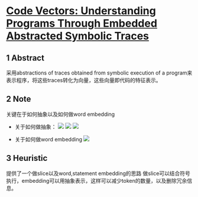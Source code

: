 # [Code Vectors: Understanding Programs Through Embedded Abstracted Symbolic Traces](https://arxiv.org/pdf/1803.06686.pdf)

## 1 Abstract

采用abstractions of traces obtained from symbolic execution of a program来表示程序，将这些traces转化为向量，这些向量即代码的特征表示。

## 2 Note

关键在于如何抽象以及如何做word embedding

- 关于如何做抽象：
  ![](https://i.loli.net/2019/09/25/JafQ68xZEvOIjUR.png)
  ![](https://i.loli.net/2019/09/25/264JMpCwEgOFVhq.png)
  ![](https://i.loli.net/2019/09/25/D3fBOnV92WhAQS4.png)


- 关于如何做word embedding
  ![](https://i.loli.net/2019/09/25/kyGD2X45m7TpofO.png)

## 3 Heuristic

提供了一个做slice以及word,statement embedding的思路
做slice可以结合符号执行，embedding可以用抽象表示，这样可以减少token的数量，以及删除冗余信息。
